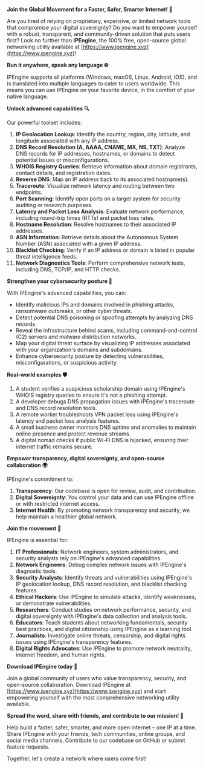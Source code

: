 **Join the Global Movement for a Faster, Safer, Smarter Internet! 🚀**

Are you tired of relying on proprietary, expensive, or limited network tools that compromise your digital sovereignty? Do you want to empower yourself with a robust, transparent, and community-driven solution that puts users first? Look no further than **IPEngine**, the 100% free, open-source global networking utility available at [https://www.ipengine.xyz](https://www.ipengine.xyz)!

**Run it anywhere, speak any language 🌐**

IPEngine supports all platforms (Windows, macOS, Linux, Android, iOS), and is translated into multiple languages to cater to users worldwide. This means you can use IPEngine on your favorite device, in the comfort of your native language.

**Unlock advanced capabilities 🔍**

Our powerful toolset includes:

1.  **IP Geolocation Lookup**: Identify the country, region, city, latitude, and longitude associated with any IP address.
2.  **DNS Record Resolution (A, AAAA, CNAME, MX, NS, TXT)**: Analyze DNS records for IP addresses, hostnames, or domains to detect potential issues or misconfigurations.
3.  **WHOIS Registry Queries**: Retrieve information about domain registrants, contact details, and registration dates.
4.  **Reverse DNS**: Map an IP address back to its associated hostname(s).
5.  **Traceroute**: Visualize network latency and routing between two endpoints.
6.  **Port Scanning**: Identify open ports on a target system for security auditing or research purposes.
7.  **Latency and Packet Loss Analysis**: Evaluate network performance, including round-trip times (RTTs) and packet loss rates.
8.  **Hostname Resolution**: Resolve hostnames to their associated IP addresses.
9.  **ASN Information**: Retrieve details about the Autonomous System Number (ASN) associated with a given IP address.
10. **Blacklist Checking**: Verify if an IP address or domain is listed in popular threat intelligence feeds.
11. **Network Diagnostics Tools**: Perform comprehensive network tests, including DNS, TCP/IP, and HTTP checks.

**Strengthen your cybersecurity posture 🔐**

With IPEngine's advanced capabilities, you can:

*   Identify malicious IPs and domains involved in phishing attacks, ransomware outbreaks, or other cyber threats.
*   Detect potential DNS poisoning or spoofing attempts by analyzing DNS records.
*   Reveal the infrastructure behind scams, including command-and-control (C2) servers and malware distribution networks.
*   Map your digital threat surface by visualizing IP addresses associated with your organization's domains and subdomains.
*   Enhance cybersecurity posture by detecting vulnerabilities, misconfigurations, or suspicious activity.

**Real-world examples 🛡️**

1.  A student verifies a suspicious scholarship domain using IPEngine's WHOIS registry queries to ensure it's not a phishing attempt.
2.  A developer debugs DNS propagation issues with IPEngine's traceroute and DNS record resolution tools.
3.  A remote worker troubleshoots VPN packet loss using IPEngine's latency and packet loss analysis features.
4.  A small business owner monitors DNS uptime and anomalies to maintain online presence and protect revenue streams.
5.  A digital nomad checks if public Wi-Fi DNS is hijacked, ensuring their internet traffic remains secure.

**Empower transparency, digital sovereignty, and open-source collaboration 🌍**

IPEngine's commitment to:

1.  **Transparency**: Our codebase is open for review, audit, and contribution.
2.  **Digital Sovereignty**: You control your data and can use IPEngine offline or with restricted internet access.
3.  **Internet Health**: By promoting network transparency and security, we help maintain a healthier global network.

**Join the movement 🌟**

IPEngine is essential for:

1.  **IT Professionals**: Network engineers, system administrators, and security analysts rely on IPEngine's advanced capabilities.
2.  **Network Engineers**: Debug complex network issues with IPEngine's diagnostic tools.
3.  **Security Analysts**: Identify threats and vulnerabilities using IPEngine's IP geolocation lookup, DNS record resolution, and blacklist checking features.
4.  **Ethical Hackers**: Use IPEngine to simulate attacks, identify weaknesses, or demonstrate vulnerabilities.
5.  **Researchers**: Conduct studies on network performance, security, and digital sovereignty with IPEngine's data collection and analysis tools.
6.  **Educators**: Teach students about networking fundamentals, security best practices, and digital citizenship using IPEngine as a learning tool.
7.  **Journalists**: Investigate online threats, censorship, and digital rights issues using IPEngine's transparency features.
8.  **Digital Rights Advocates**: Use IPEngine to promote network neutrality, internet freedom, and human rights.

**Download IPEngine today 📡**

Join a global community of users who value transparency, security, and open-source collaboration. Download IPEngine at [https://www.ipengine.xyz](https://www.ipengine.xyz) and start empowering yourself with the most comprehensive networking utility available.

**Spread the word, share with friends, and contribute to our mission! 🌟**

Help build a faster, safer, smarter, and more open internet – one IP at a time. Share IPEngine with your friends, tech communities, online groups, and social media channels. Contribute to our codebase on GitHub or submit feature requests.

Together, let's create a network where users come first!